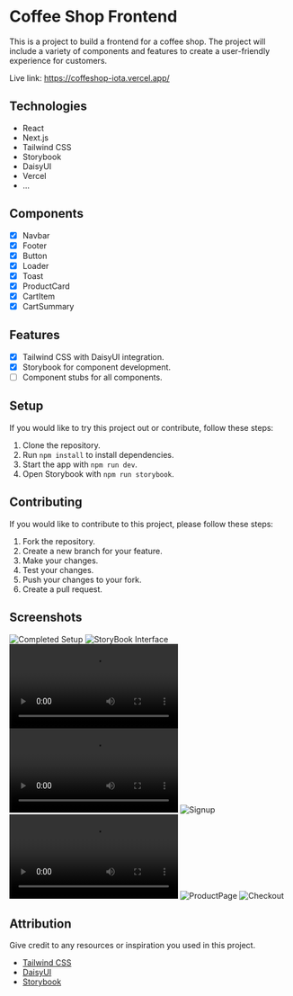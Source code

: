 # Coffee Shop Frontend

This is a project to build a frontend for a coffee shop. The project will include a variety of components and features to create a user-friendly experience for customers.

Live link: https://coffeshop-iota.vercel.app/

## Technologies

- React
- Next.js
- Tailwind CSS
- Storybook
- DaisyUI
- Vercel
- ...

## Components

- [x] Navbar
- [x] Footer
- [x] Button
- [x] Loader
- [x] Toast
- [x] ProductCard
- [x] CartItem
- [x] CartSummary

## Features
- [x] Tailwind CSS with DaisyUI integration.
- [x] Storybook for component development.
- [ ] Component stubs for all components.

## Setup
If you would like to try this project out or contribute, follow these steps:

1. Clone the repository.
2. Run `npm install` to install dependencies.
3. Start the app with `npm run dev`.
4. Open Storybook with `npm run storybook`.


## Contributing
If you would like to contribute to this project, please follow these steps:

1. Fork the repository.
2. Create a new branch for your feature.
3. Make your changes.
4. Test your changes.
5. Push your changes to your fork.
6. Create a pull request.

## Screenshots

![Completed Setup](https://res.cloudinary.com/dgls7u3iq/image/upload/v1736220495/CoffeeShopBackendTestsScreenshots/CoffeeShopFrontEndCapstone/Screenshot_2025-01-06_185702_lrpzvz.png)
![StoryBook Interface](https://res.cloudinary.com/dgls7u3iq/image/upload/v1736220495/CoffeeShopBackendTestsScreenshots/CoffeeShopFrontEndCapstone/Screenshot_2025-01-06_212518_qgbycz.png)
![HomePage](https://res.cloudinary.com/dgls7u3iq/video/upload/v1738021507/CoffeeShopFrontEndTestScreenShots/Screen_Recording_2025-01-27_174434_y9amao.mp4)
![ShoppingCart](https://res.cloudinary.com/dgls7u3iq/video/upload/v1738021654/CoffeeShopFrontEndTestScreenShots/Screen_Recording_2025-01-27_174712_ghb1tk.mp4)
![Signup](https://res.cloudinary.com/dgls7u3iq/image/upload/v1738021966/CoffeeShopFrontEndTestScreenShots/Screenshot_2025-01-27_175221_omqthv.png)
![Login](https://res.cloudinary.com/dgls7u3iq/video/upload/v1738021895/CoffeeShopFrontEndTestScreenShots/Screen_Recording_2025-01-27_175110_c1shta.mp4)
![ProductPage]()
![Checkout](https://res.cloudinary.com/dgls7u3iq/image/upload/v1738021820/CoffeeShopFrontEndTestScreenShots/Screenshot_2025-01-27_174956_pzaeka.png)


## Attribution

Give credit to any resources or inspiration you used in this project.

- [Tailwind CSS](https://tailwindcss.com/)
- [DaisyUI](https://daisyui.com/)
- [Storybook](https://storybook.js.org/)
